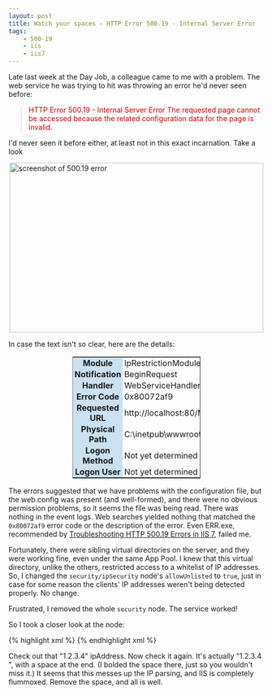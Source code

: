 ```yaml
---
layout: post
title: Watch your spaces - HTTP Error 500.19 - Internal Server Error
tags:
    - 500-19 
    - iis 
    - iis7
---
```

Late last week at the Day Job, a colleague came to me with a problem. The web service he was trying to hit was throwing an error he'd never seen before:

<blockquote style="color:#CC0000;">
HTTP Error 500.19 - Internal Server Error
The requested page cannot be accessed because the related configuration data for the page is invalid.
</blockquote>

I'd never seen it before either, at least not in this exact incarnation. Take a look

<a href="{{ site.image_dir }}/500-191-internal-server-error.png"><img style="display: block; margin-left: auto; margin-right: auto;" src="{{ site.image_dir }}/500-191-internal-server-error-small.png" alt="screenshot of 500.19 error" width="500" height="334" /></a>

<!--more-->

In case the text isn't so clear, here are the details:

<table align="center" border="1" style="border-collapse:collapse;border:1p black;width:50%;margin-left:25%;margin-right:25%;">
<col style="background-color:#CBE1EF;" />
<tr><th style="border:none;padding:1px 3px;">Module</th><td style="border:none;padding:1px 3px;">IpRestrictionModule</td></tr>
<tr><th style="border:none;padding:1px 3px;">Notification</th><td style="border:none;padding:1px 3px;">BeginRequest</td></tr>
<tr><th style="border:none;padding:1px 3px;">Handler</th><td style="border:none;padding:1px 3px;">WebServiceHandlerFactory-Integrated-4.0</td></tr>
<tr><th style="border:none;padding:1px 3px;">Error Code</th><td style="border:none;padding:1px 3px;">0x80072af9</td></tr>
<tr><th style="border:none;padding:1px 3px;">Requested URL</th><td style="border:none;padding:1px 3px;">http://localhost:80/My.Virtual.Directory/Service.asmx</td></tr>
<tr><th style="border:none;padding:1px 3px;">Physical Path</th><td style="border:none;padding:1px 3px;">C:\inetpub\wwwroot\My.Virtual.Directory\Service.asmx</td></tr>
<tr><th style="border:none;padding:1px 3px;">Logon Method</th><td style="border:none;padding:1px 3px;">Not yet determined</td></tr>
<tr><th style="border:none;padding:1px 3px;">Logon User</th><td style="border:none;padding:1px 3px;">Not yet determined</td></tr>
</table>

The errors suggested that we have problems with the configuration file, but the web.config was present (and well-formed), and there were no obvious permission problems, so it seems the file was being read. There was nothing in the event logs. Web searches yielded nothing that matched the <code>0x80072af9</code> error code or the description of the error. Even ERR.exe, recommended by <a href="http://blogs.iis.net/webtopics/archive/2010/03/08/troubleshooting-http-500-19-errors-in-iis-7.aspx">Troubleshooting HTTP 500.19 Errors in IIS 7</a>, failed me.

Fortunately, there were sibling virtual directories on the server, and they were working fine, even under the same App Pool. I knew that this virtual directory, unlike the others, restricted access to a whitelist of IP addresses. So, I changed the <code>security/ipSecurity</code> node's <code>allowUnlisted</code> to <code>true</code>, just in case for some reason the clients' IP addresses weren't being detected properly. No change.

Frustrated, I removed the whole <code>security</code> node. The service worked!

So I took a closer look at the node:

{% highlight xml %}
<security>
  <ipSecurity allowUnlisted="false">
    <add ipAddress="127.0.0.1" allowed="true" />
    <add ipAddress="1.2.3.4 " allowed="true" />
  </ipSecurity>
</security>
{% endhighlight xml %}


Check out that "1.2.3.4" ipAddress. Now check it again. It's actually
"1.2.3.4<b> </b>", with a space at the end. (I bolded the space there,
just so you wouldn't miss it.) It seems that this messes up the IP
parsing, and IIS is completely flummoxed. Remove the space, and all is
well.